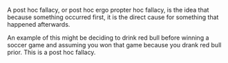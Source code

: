 A post hoc fallacy, or post hoc ergo propter hoc fallacy, is the idea that because something occurred first, it is the direct cause for something that happened afterwards. 

An example of this might be deciding to drink red bull before winning a soccer game and assuming you won that game because you drank red bull prior. This is a post hoc fallacy. 